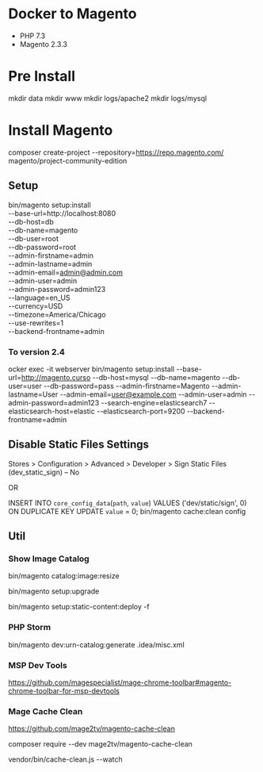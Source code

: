 # Docker to Magento

- PHP 7.3
- Magento 2.3.3

# Pre Install

mkdir data
mkdir www
mkdir logs/apache2
mkdir logs/mysql

# Install Magento
composer create-project --repository=https://repo.magento.com/ magento/project-community-edition <install-directory-name>


## Setup 
bin/magento setup:install \
--base-url=http://localhost:8080 \
--db-host=db \
--db-name=magento \
--db-user=root \
--db-password=root \
--admin-firstname=admin \
--admin-lastname=admin \
--admin-email=admin@admin.com \
--admin-user=admin \
--admin-password=admin123 \
--language=en_US \
--currency=USD \
--timezone=America/Chicago \
--use-rewrites=1 \
--backend-frontname=admin

### To version 2.4
ocker exec -it webserver bin/magento setup:install --base-url=http://magento.curso --db-host=mysql --db-name=magento --db-user=user --db-password=pass --admin-firstname=Magento --admin-lastname=User --admin-email=user@example.com --admin-user=admin --admin-password=admin123 --search-engine=elasticsearch7 --elasticsearch-host=elastic --elasticsearch-port=9200 --backend-frontname=admin

## Disable Static Files Settings
Stores > Configuration > Advanced > Developer > Sign Static Files (dev_static_sign) – No

OR 

INSERT INTO `core_config_data`(`path`, `value`) VALUES ('dev/static/sign', 0) ON DUPLICATE KEY UPDATE `value` = 0;
bin/magento cache:clean config

## Util

### Show Image Catalog
bin/magento catalog:image:resize

bin/magento setup:upgrade

bin/magento setup:static-content:deploy -f

### PHP Storm
bin/magento dev:urn-catalog:generate .idea/misc.xml

### MSP Dev Tools
https://github.com/magespecialist/mage-chrome-toolbar#magento-chrome-toolbar-for-msp-devtools

### Mage Cache Clean
https://github.com/mage2tv/magento-cache-clean

composer require --dev mage2tv/magento-cache-clean

vendor/bin/cache-clean.js --watch
